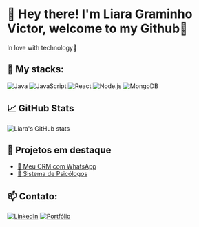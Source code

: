 # 👋 Hey there! I'm Liara Graminho Victor, welcome to my Github💙

In love with technology🥰

## 🚀 My stacks:
![Java](https://img.shields.io/badge/-Java-red?style=flat-square&logo=java)
![JavaScript](https://img.shields.io/badge/-JavaScript-yellow?style=flat-square&logo=javascript)
![React](https://img.shields.io/badge/-React-61DAFB?style=flat-square&logo=react)
![Node.js](https://img.shields.io/badge/-Node.js-green?style=flat-square&logo=node.js)
![MongoDB](https://img.shields.io/badge/-MongoDB-4EA94B?style=flat-square&logo=mongodb)

## 📈 GitHub Stats
![Liara's GitHub stats](https://github-readme-stats.vercel.app/api?username=seu-username&show_icons=true&theme=tokyonight)

## 📌 Projetos em destaque
- [🔗 Meu CRM com WhatsApp](https://github.com/seu-username/seu-repo)
- [🔗 Sistema de Psicólogos](https://github.com/seu-username/seu-repo)

## 📫 Contato:
[![LinkedIn](https://img.shields.io/badge/-LinkedIn-blue?style=flat-square&logo=linkedin)](https://linkedin.com/in/seu-linkedin)
[![Portfólio](https://img.shields.io/badge/-Portfólio-black?style=flat-square&logo=github)](https://seu-site.com)
